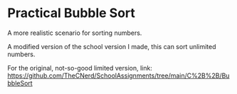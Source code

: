 # Practical Bubble Sort
A more realistic scenario for sorting numbers.

A modified version of the school version I made, this can sort unlimited numbers. 

For the original, not-so-good limited version, link:
https://github.com/TheCNerd/SchoolAssignments/tree/main/C%2B%2B/BubbleSort
